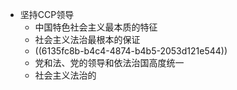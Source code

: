 - 坚持CCP领导
	- 中国特色社会主义最本质的特征
	- 社会主义法治最根本的保证
	- ((6135fc8b-b4c4-4874-b4b5-2053d121e544))
	- 党和法、党的领导和依法治国高度统一
	- 社会主义法治的